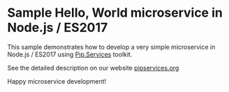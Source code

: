 # Sample Hello, World microservice in Node.js / ES2017

This sample demonstrates how to develop a very simple microservice in Node.js / ES2017 using [Pip.Services](http://github.com/pip-services/pip-services) toolkit.

See the detailed description on our website [pipservices.org](http://pipservices.org)

Happy microservice development!